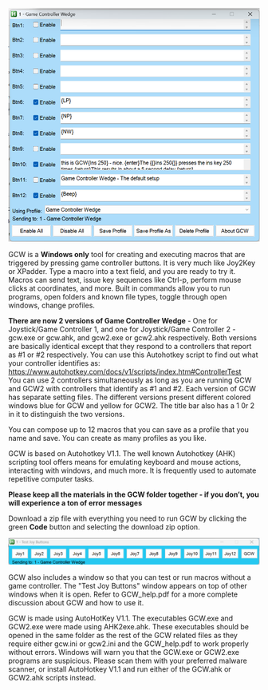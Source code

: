 ![[Screenshot 2025-05-31 142228.png](https://github.com/jamjolu/Game-Controller-Wedge/blob/main/Screenshot%202025-05-31%20142228.png)](https://github.com/jamjolu/Game-Controller-Wedge/blob/main/gcw_1_main.png)

GCW is a **Windows only** tool for creating and executing macros that are triggered by pressing game controller buttons.  It is very much like Joy2Key or XPadder. Type a macro into a text field, and you are ready to try it. Macros can send text, issue key sequences like Ctrl-p, perform mouse clicks at coordinates, and more.
Built in commands allow you to run programs, open folders and known file types, toggle through open windows, change profiles.

**There are now 2 versions of Game Controller Wedge** - One for Joystick/Game Controller 1, and one for Joystick/Game Controller 2 - gcw.exe or gcw.ahk, and gcw2.exe or gcw2.ahk respectively. Both versions are basically identical except that they respond to a controllers that report as #1 or #2 respectively. You can use this Autohotkey script to find out what your controller identifies as: https://www.autohotkey.com/docs/v1/scripts/index.htm#ControllerTest  
You can use 2 controllers simultaneously as long as you are running GCW and GCW2 with controllers that identify as #1 and #2. Each version of GCW has separate setting files. The different versions present different colored windows blue for GCW and yellow for GCW2. The title bar also has a 1 0r 2 in it to distinguish the two versions.

You can compose up to 12 macros that you can save as a profile that you name and save. You can create as many profiles as you like. 

GCW is based on Autohotkey V1.1. The well known Autohotkey (AHK) scripting tool offers  means for emulating  keyboard and mouse actions, interacting with windows, and much more. It is frequently used to automate repetitive computer tasks.

**Please keep all the materials in the GCW folder together - if you don’t, you will experience a ton of error messages**

Download a zip file with everything you need to run GCW by clicking the green **Code** button and selecting the download zip option.

![[Screenshot 2025-05-13 151335](https://github.com/user-attachments/assets/ad50ef2d-b267-4a7e-9e75-126e0aa6d881)](https://github.com/jamjolu/Game-Controller-Wedge/blob/main/gcw_1_test_btns.png)

GCW also includes a window so that you can test or run macros without a game controller. The "Test Joy Buttons" window appears on top of other windows when it is open.
Refer to GCW_help.pdf for a more complete discussion about GCW and how to use it.

GCW is made using AutoHotKey V1.1. The executables GCW.exe and GCW2.exe were made using AHK2exe.ahk. These executables should be opened in the same folder as the rest of the GCW related files  as they require either gcw.ini or gcw2.ini and the GCW_help.pdf to work properly without errors. Windows will warn you that the GCW.exe or GCW2.exe programs are suspicious. Please scan them with your preferred malware scanner, or install AutoHotkey V1.1 and run either of the GCW.ahk or GCW2.ahk scripts instead.

